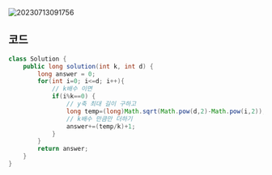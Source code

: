 ![20230713091756](https://github.com/Morning-Algorithm-Study-2023/Algorithm/assets/121210456/5c5e3522-b3c1-47b8-8b88-be6813341dec)

## 코드
```java
class Solution {
    public long solution(int k, int d) {
        long answer = 0;
        for(int i=0; i<=d; i++){
            // k배수 이면
            if(i%k==0) {
                // y축 최대 길이 구하고
                long temp=(long)Math.sqrt(Math.pow(d,2)-Math.pow(i,2));
                // k배수 만큼만 더하기
                answer+=(temp/k)+1;
            }
        }
        return answer;
    }
}
```

